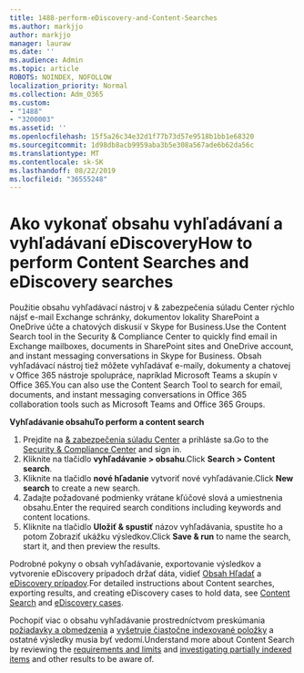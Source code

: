 ```yaml
---
title: 1488-perform-eDiscovery-and-Content-Searches
ms.author: markjjo
author: markjjo
manager: lauraw
ms.date: ''
ms.audience: Admin
ms.topic: article
ROBOTS: NOINDEX, NOFOLLOW
localization_priority: Normal
ms.collection: Adm_O365
ms.custom:
- "1488"
- "3200003"
ms.assetid: ''
ms.openlocfilehash: 15f5a26c34e32d1f77b73d57e9518b1bb1e68320
ms.sourcegitcommit: 1d98db8acb9959aba3b5e308a567ade6b62da56c
ms.translationtype: MT
ms.contentlocale: sk-SK
ms.lasthandoff: 08/22/2019
ms.locfileid: "36555248"
---
```

# <a name="how-to-perform-content-searches-and-ediscovery-searches"></a><span data-ttu-id="0a509-102">Ako vykonať obsahu vyhľadávaní a vyhľadávaní eDiscovery</span><span class="sxs-lookup"><span data-stu-id="0a509-102">How to perform Content Searches and eDiscovery searches</span></span>

<span data-ttu-id="0a509-103">Použitie obsahu vyhľadávací nástroj v & zabezpečenia súladu Center rýchlo nájsť e-mail Exchange schránky, dokumentov lokality SharePoint a OneDrive účte a chatových diskusií v Skype for Business.</span><span class="sxs-lookup"><span data-stu-id="0a509-103">Use the Content Search tool in the Security & Compliance Center to quickly find email in Exchange mailboxes, documents in SharePoint sites and OneDrive account, and instant messaging conversations in Skype for Business.</span></span> <span data-ttu-id="0a509-104">Obsah vyhľadávací nástroj tiež môžete vyhľadávať e-maily, dokumenty a chatovej v Office 365 nástroje spolupráce, napríklad Microsoft Teams a skupín v Office 365.</span><span class="sxs-lookup"><span data-stu-id="0a509-104">You can also use the Content Search Tool to search for email, documents, and instant messaging conversations in Office 365 collaboration tools such as Microsoft Teams and Office 365 Groups.</span></span>

<span data-ttu-id="0a509-105">**Vyhľadávanie obsahu**</span><span class="sxs-lookup"><span data-stu-id="0a509-105">**To perform a content search**</span></span>

1. <span data-ttu-id="0a509-106">Prejdite na [& zabezpečenia súladu Center](https://protection.office.com) a prihláste sa.</span><span class="sxs-lookup"><span data-stu-id="0a509-106">Go to the [Security & Compliance Center](https://protection.office.com) and sign in.</span></span>
2. <span data-ttu-id="0a509-107">Kliknite na tlačidlo **vyhľadávanie > obsahu**.</span><span class="sxs-lookup"><span data-stu-id="0a509-107">Click **Search > Content search**.</span></span>
3. <span data-ttu-id="0a509-108">Kliknite na tlačidlo **nové hľadanie** vytvoriť nové vyhľadávanie.</span><span class="sxs-lookup"><span data-stu-id="0a509-108">Click **New search** to create a new search.</span></span>
4. <span data-ttu-id="0a509-109">Zadajte požadované podmienky vrátane kľúčové slová a umiestnenia obsahu.</span><span class="sxs-lookup"><span data-stu-id="0a509-109">Enter the required search conditions including keywords and content locations.</span></span>  
5. <span data-ttu-id="0a509-110">Kliknite na tlačidlo **Uložiť & spustiť** názov vyhľadávania, spustite ho a potom Zobraziť ukážku výsledkov.</span><span class="sxs-lookup"><span data-stu-id="0a509-110">Click **Save & run** to name the search, start it, and then preview the results.</span></span>

<span data-ttu-id="0a509-111">Podrobné pokyny o obsah vyhľadávanie, exportovanie výsledkov a vytvorenie eDiscovery prípadoch držať dáta, vidieť [Obsah Hľadať](https://docs.microsoft.com/office365/securitycompliance/content-search) a [eDiscovery prípadov](https://docs.microsoft.com/office365/securitycompliance/ediscovery-cases).</span><span class="sxs-lookup"><span data-stu-id="0a509-111">For detailed instructions about Content searches, exporting results, and creating eDiscovery cases to hold data, see [Content Search](https://docs.microsoft.com/office365/securitycompliance/content-search) and [eDiscovery cases](https://docs.microsoft.com/office365/securitycompliance/ediscovery-cases).</span></span>

<span data-ttu-id="0a509-112">Pochopiť viac o obsahu vyhľadávanie prostredníctvom preskúmania [požiadavky a obmedzenia](https://docs.microsoft.com/office365/securitycompliance/limits-for-content-search) a [vyšetruje čiastočne indexované položky](https://docs.microsoft.com/office365/securitycompliance/investigating-partially-indexed-items-in-ediscovery) a ostatné výsledky musia byť vedomí.</span><span class="sxs-lookup"><span data-stu-id="0a509-112">Understand more about Content Search by reviewing the [requirements and limits](https://docs.microsoft.com/office365/securitycompliance/limits-for-content-search) and  [investigating partially indexed items](https://docs.microsoft.com/office365/securitycompliance/investigating-partially-indexed-items-in-ediscovery) and other results to be aware of.</span></span>
